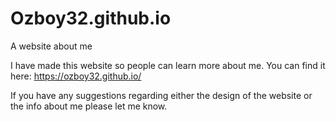 # Ozboy32.github.io
A website about me

I have made this website so people can learn more about me.
You can find it here: https://ozboy32.github.io/

If you have any suggestions regarding either the design of the website or the info about me please let me know.
